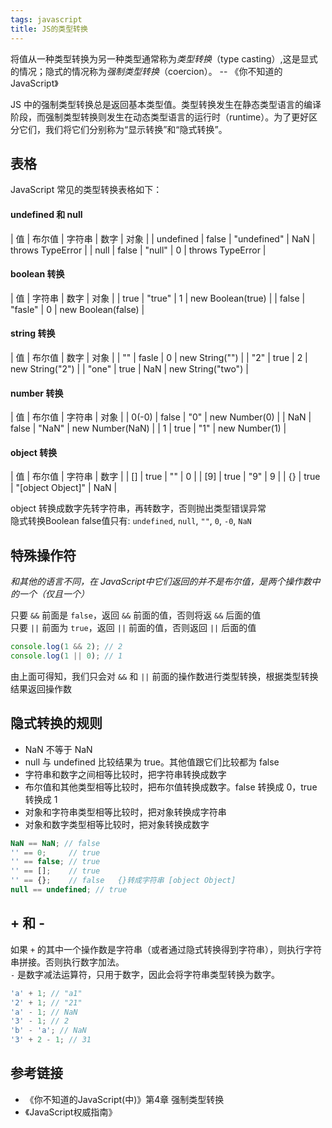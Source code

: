 ```yaml
---
tags: javascript 
title: JS的类型转换
---
```

将值从一种类型转换为另一种类型通常称为*类型转换*（type casting）,这是显式的情况；隐式的情况称为*强制类型转换*（coercion）。 -- 《你不知道的JavaScript》

JS 中的强制类型转换总是返回基本类型值。类型转换发生在静态类型语言的编译阶段，而强制类型转换则发生在动态类型语言的运行时（runtime）。为了更好区分它们，我们将它们分别称为“显示转换”和“隐式转换”。

## 表格
JavaScript 常见的类型转换表格如下：

#### undefined 和 null

| 值 | 布尔值 | 字符串 | 数字 | 对象 |
| undefined | false | "undefined" | NaN | throws TypeError |
| null | false | "null" | 0 | throws TypeError |

#### boolean 转换

| 值 | 字符串 | 数字 | 对象 |
| true | "true" | 1 | new Boolean(true) |
| false | "fasle" | 0 | new Boolean(false) |

#### string 转换

| 值 | 布尔值 | 数字 | 对象 |
| "" | fasle | 0 | new String("") |
| "2" | true | 2 | new String("2") | 
| "one" | true | NaN | new String("two") |

#### number 转换

| 值 | 布尔值 | 字符串 | 对象 |
| 0(-0) | false | "0" | new Number(0) |
| NaN | false | "NaN" | new Number(NaN) |
| 1 | true | "1" | new Number(1) |

#### object 转换

| 值 | 布尔值 | 字符串 | 数字 |
| [] | true | "" | 0 |
| [9] | true | "9" | 9 |
| {} | true | "[object Object]" | NaN |

object 转换成数字先转字符串，再转数字，否则抛出类型错误异常  
隐式转换Boolean false值只有: `undefined`, `null`, `""`, `0`, `-0`, `NaN` 
## 特殊操作符
*和其他的语言不同，在 JavaScript中它们返回的并不是布尔值，是两个操作数中的一个（仅且一个）*  

只要 `&&` 前面是 `false`，返回 `&&` 前面的值，否则将返 `&&` 后面的值  
只要 `||` 前面为 `true`，返回 `||` 前面的值，否则返回 `||` 后面的值  
```js
console.log(1 && 2); // 2
console.log(1 || 0); // 1
```
由上面可得知，我们只会对 `&&` 和 `||` 前面的操作数进行类型转换，根据类型转换结果返回操作数

## 隐式转换的规则
- NaN 不等于 NaN
- null 与 undefined 比较结果为 true。其他值跟它们比较都为 false
- 字符串和数字之间相等比较时，把字符串转换成数字
- 布尔值和其他类型相等比较时，把布尔值转换成数字。false 转换成 0，true 转换成 1
- 对象和字符串类型相等比较时，把对象转换成字符串
- 对象和数字类型相等比较时，把对象转换成数字

```js
NaN == NaN; // false
'' == 0;     // true
'' == false; // true
'' == [];    // true
'' == {};    // false   {}转成字符串 [object Object]
null == undefined; // true
```

## + 和 -
如果 `+` 的其中一个操作数是字符串（或者通过隐式转换得到字符串），则执行字符串拼接。否则执行数字加法。  
`-` 是数字减法运算符，只用于数字，因此会将字符串类型转换为数字。
```js
'a' + 1; // "a1"
'2' + 1; // "21"
'a' - 1; // NaN
'3' - 1; // 2
'b' - 'a'; // NaN
'3' + 2 - 1; // 31
```

## 参考链接
- 《你不知道的JavaScript(中)》第4章 强制类型转换
- 《JavaScript权威指南》